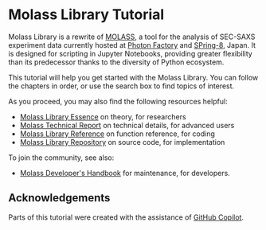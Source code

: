 # Molass Library Tutorial

Molass Library is a rewrite of [MOLASS](https://pfwww.kek.jp/saxs/MOLASSE.html), a tool for the analysis of SEC-SAXS experiment data currently hosted at [Photon Factory](https://www2.kek.jp/imss/pf/eng/) and [SPring-8](http://www.spring8.or.jp/en/), Japan. It is designed for scripting in Jupyter Notebooks, providing greater flexibility than its predecessor thanks to the diversity of Python ecosystem.

This tutorial will help you get started with the Molass Library. You can follow the chapters in order, or use the search box to find topics of interest.

As you proceed, you may also find the following resources helpful:
* [Molass Library Essence](https://molass-saxs.github.io/molass-essence/) on theory, for researchers
* [Molass Technical Report](https://freesemt.github.io/molass-technical/) on technical details, for advanced users
* [Molass Library Reference](https://molass-saxs.github.io/molass-library/) on function reference, for coding
* [Molass Library Repository](https://github.com/molass-saxs/molass-library) on source code, for implementation

To join the community, see also:
* [Molass Developer's Handbook](https://molass-saxs.github.io/molass-develop) for maintenance, for developers.

## Acknowledgements

Parts of this tutorial were created with the assistance of [GitHub Copilot](https://github.com/features/copilot).
